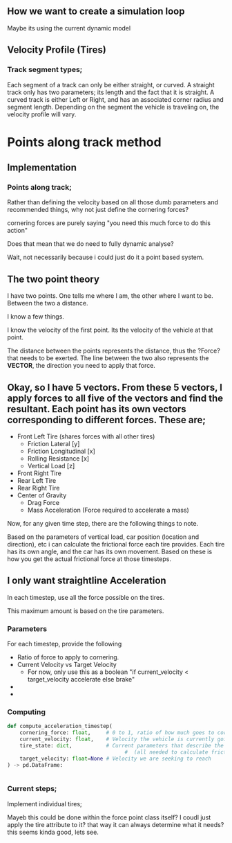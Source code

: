 ## How we want to create a simulation loop 

Maybe its using the current dynamic model 


## Velocity Profile (Tires)

### Track segment types; 

Each segment of a track can only be either straight, or curved. A straight track only has two parameters; its length and the fact that it is straight. A curved track is either Left or Right, and has an associated corner radius and segment length. Depending on the segment the vehicle is traveling on, the velocity profile will vary. 




#### 



# Points along track method

## Implementation 

### Points along track; 

Rather than defining the velocity based on all those dumb parameters and recommended things, why not just define the cornering forces?

cornering forces are purely saying "you need this much force to do this action" 

Does that mean that we do need to fully dynamic analyse?

Wait, not necessarily because i could just do it a point based system. 

## The two point theory

I have two points. One tells me where I am, the other where I want to be. Between the two a distance.

I know a few things. 

I know the velocity of the first point. Its the velocity of the vehicle at that point. 

The distance between the points represents the distance, thus the ?Force? that needs to be exerted. The line between the two also represents the **VECTOR**, the direction you need to apply that force. 


## Okay, so I have 5 vectors. From these 5 vectors, I apply forces to all five of the vectors and find the resultant. Each point has its own vectors corresponding to different forces. These are;

* Front Left Tire  (shares forces with all other tires)
  * Friction Lateral [y]
  * Friction Longitudinal [x]
  * Rolling Resistance [x] 
  * Vertical Load [z]
* Front Right Tire 
* Rear Left Tire 
* Rear Right Tire 
* Center of Gravity
  * Drag Force
  * Mass Acceleration (Force required to accelerate a mass)


Now, for any given time step, there are the following things to note. 

Based on the parameters of vertical load, car position (location and direction), etc i can calculate the frictional force each tire provides. Each tire has its own angle, and the car has its own movement. Based on these is how you get the actual frictional force at those timesteps. 

## I only want straightline Acceleration

In each timestep, use all the force possible on the tires. 

This maximum amount is based on the tire parameters. 

### Parameters
For each timestep, provide the following 

* Ratio of force to apply to cornering. 
* Current Velocity vs Target Velocity 
  * For now, only use this as a boolean "if current_velocity < target_velocity accelerate else brake"
* 
*

### Computing


```python
def compute_acceleration_timestep(
    cornering_force: float,     # 0 to 1, ratio of how much goes to cornering
    current_velocity: float,    # Velocity the vehicle is currently going at [m/s]
    tire_state: dict,           # Current parameters that describe the angle, vertical load, etc of the tire 
                                      #  (all needed to calculate frictional forces)
    target_velocity: float=None # Velocity we are seeking to reach
) -> pd.DataFrame:
```


```
```



### Current steps; 

Implement individual tires; 

Mayeb this could be done within the force point class itself? I coudl just apply the tire attribute to it? that way it can always determine what it needs? this seems kinda good, lets see. 






